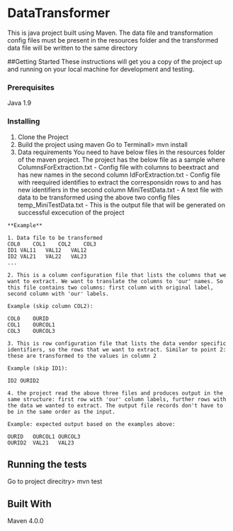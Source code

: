 # DataTransformer
This is java project built using Maven. The data file and transformation config files must be present in the resources folder and the transformed data file will be written to the same directory

##Getting Started
These instructions will get you a copy of the project up and running on your local machine for development and testing.

### Prerequisites
Java 1.9

### Installing
1. Clone the Project
2. Build the project using maven
 Go to Terminall> mvn install 
3. Data requirements 
You need to have below files in the resources folder of the maven project. The project has the below file as a sample where
ColumnsForExtraction.txt	- Config file with columns to beextract and has new names in the second column
IdForExtraction.txt		    - Config file with reequired identifies to extract the corresponsidn rows to and has new identifiers in the second column
MiniTestData.txt		      - A text file with data to be transformed using the above two config files
temp_MiniTestData.txt     - This is the output file that will be generated on successful excecution of the project

```
**Example**

1. Data file to be transformed
COL0	COL1	COL2	COL3
ID1	VAL11	VAL12	VAL12
ID2	VAL21	VAL22	VAL23
...

2. This is a column configuration file that lists the columns that we want to extract. We want to translate the columns to 'our' names. So this file contains two columns: first column with original label, second column with 'our' labels.

Example (skip column COL2):

COL0	OURID
COL1	OURCOL1
COL3	OURCOL3

3. This is row configuration file that lists the data vendor specific identifiers, so the rows that we want to extract. Similar to point 2: these are transformed to the values in column 2

Example (skip ID1):

ID2	OURID2

4. the project read the above three files and produces output in the same structure: first row with 'our' column labels, further rows with the data we wanted to extract. The output file records don't have to be in the same order as the input.

Example: expected output based on the examples above:

OURID	OURCOL1	OURCOL3
OURID2	VAL21	VAL23
```

## Running the tests
Go to project direcitry> mvn test 

## Built With

Maven 4.0.0


